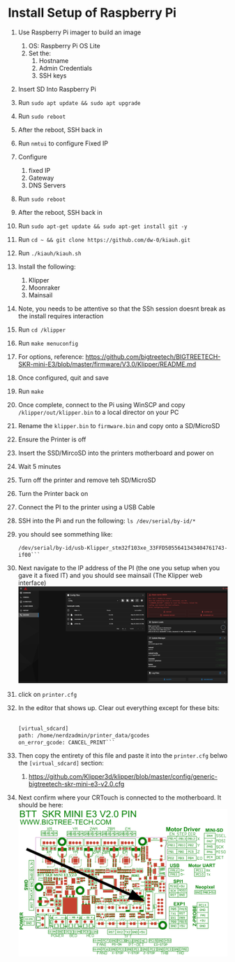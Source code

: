 <!--
Markdown reference: https://www.markdownguide.org/basic-syntax/#ordered-lists
-->

# Install Setup of Raspberry Pi

1. Use Raspberry Pi imager to build an image
	1. OS: Raspberry Pi OS Lite
	1. Set the:
		1. Hostname
		1. Admin Credentials
		1. SSH keys
1. Insert SD Into Raspberry Pi
1. Run `sudo apt update && sudo apt upgrade`
1. Run `sudo reboot`
1. After the reboot, SSH back in
1. Run `nmtui` to configure Fixed IP
1. Configure
    1. fixed IP
    1. Gateway
    1. DNS Servers
1. Run `sudo reboot`
1. After the reboot, SSH back in
1. Run `sudo apt-get update && sudo apt-get install git -y`
1. Run `cd ~ && git clone https://github.com/dw-0/kiauh.git`
1. Run `./kiauh/kiauh.sh`
1. Install the following:
    1. Klipper
    1. Moonraker
    1. Mainsail
1. Note, you needs to be attentive so that the SSh session doesnt break as the install requires interaction
1. Run `cd /klipper`
1. Run `make menuconfig`
1. For options, reference: https://github.com/bigtreetech/BIGTREETECH-SKR-mini-E3/blob/master/firmware/V3.0/Klipper/README.md
1. Once configured, quit and save
1. Run `make`
1. Once complete, connect to the Pi using WinSCP and copy `/klipper/out/klipper.bin` to a local director on your PC
1. Rename the `klipper.bin` to `firmware.bin` and copy onto a SD/MicroSD
1. Ensure the Printer is off
1. Insert the SSD/MircoSD into the printers motherboard and power on
1. Wait 5 minutes
1. Turn off the printer and remove teh SD/MicroSD
1. Turn the Printer back on
1. Connect the PI to the printer using a USB Cable
1. SSH into the Pi and run the following: `ls /dev/serial/by-id/*`
1. you should see sommething like: 
    ```ls /dev/serial/by-id/*
    /dev/serial/by-id/usb-Klipper_stm32f103xe_33FFD5055641343404761743-if00```
1. Next navigate to the IP address of the PI (the one you setup when you gave it a fixed IT) and you should see mainsail (The Klipper web interface)
    ![mailsail web interface image](images/mainsail_01.png)

1. click on `printer.cfg`
1. In the editor that shows up. Clear out everything except for these bits:
    ```[include mainsail.cfg]

    [virtual_sdcard]
    path: /home/nerdzadmin/printer_data/gcodes
    on_error_gcode: CANCEL_PRINT```
1. Then copy the entirety of this file and paste it into the `printer.cfg` belwo the `[virtual_sdcard]` section:
    1. https://github.com/Klipper3d/klipper/blob/master/config/generic-bigtreetech-skr-mini-e3-v2.0.cfg
1. Next confirm where your CRTouch is connected to the motherboard. It should be here:
    ![motherboard pinout](images/btt_skr_mini_e3_v2.0_pinout_crtouch-location.png)
